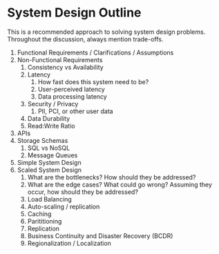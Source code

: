 # System Design Outline
This is a recommended approach to solving system design problems. Throughout the discussion, always mention trade-offs. 

1. Functional Requirements / Clarifications / Assumptions
1. Non-Functional Requirements
	1. Consistency vs Availability
	1. Latency
		1. How fast does this system need to be? 
		1. User-perceived latency
		1. Data processing latency
	1. Security / Privacy
		1. PII, PCI, or other user data
	1. Data Durability
	1. Read:Write Ratio
1. APIs
1. Storage Schemas
	1. SQL vs NoSQL
	1. Message Queues
1. Simple System Design
1. Scaled System Design
	1. What are the bottlenecks? How should they be addressed?
	1. What are the edge cases? What could go wrong? Assuming they occur, how should they be addressed?
	1. Load Balancing
	1. Auto-scaling / replication
	1. Caching
	1. Parititioning
	1. Replication
	1. Business Continuity and Disaster Recovery (BCDR)
	1. Regionalization / Localization
 
